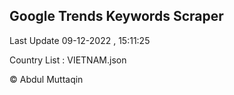 

## Google Trends Keywords Scraper 
 
Last Update 09-12-2022 , 15:11:25

Country List :
VIETNAM.json



© Abdul Muttaqin 
